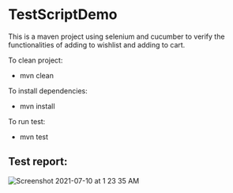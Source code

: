 # TestScriptDemo
This is a maven project using selenium and cucumber to verify the functionalities of adding to wishlist and adding to cart.

To clean project:
* mvn clean

To install dependencies:
* mvn install

To run test:
* mvn test

## Test report:
![Screenshot 2021-07-10 at 1 23 35 AM](https://user-images.githubusercontent.com/68321175/125146416-9381f180-e11d-11eb-9aff-4858cad6cd3d.png)
